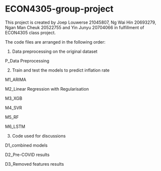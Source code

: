 # ECON4305-group-project
This project is created by Joep Louwerse 21045807, Ng Wai Hin 20693279, Ngan Man Cheuk 20522755 and Yin Junyu 20704066 in fulfillment of ECON4305 class project. 

The code files are arranged in the following order:

1. Data preprocessing on the original dataset

P_Data Preprocessing 

2. Train and test the models to predict inflation rate

M1_ARIMA

M2_Linear Regression with Regularisation

M3_XGB

M4_SVR

M5_RF

M6_LSTM

3. Code used for discussions

D1_combined models

D2_Pre-COVID results

D3_Removed features results

